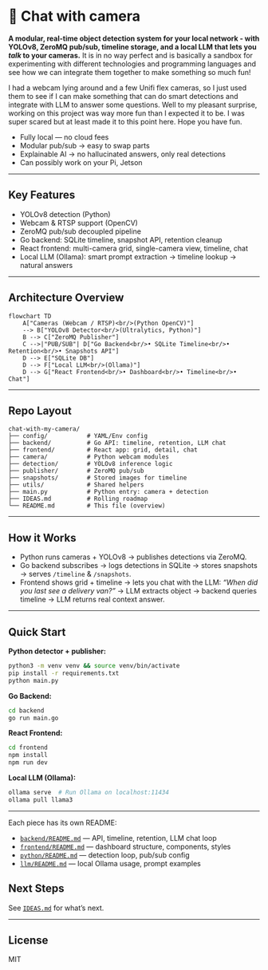 # 📸 Chat with camera


**A modular, real-time object detection system for your local network - with YOLOv8, ZeroMQ pub/sub, timeline storage, and a local LLM that lets you *****talk***** to your cameras.** 
It is in no way perfect and is basically a sandbox for experimenting with different technologies and programming languages and see how we can integrate them together to make something so much fun!

I had a webcam lying around and a few Unifi flex cameras, so I just used them to see if I can make something that can do smart detections and integrate with LLM to answer some questions. Well to my pleasant surprise, working on this project was way more fun than I expected it to be. I was super scared but at least made it to this point here. Hope you have fun.

- Fully local — no cloud fees
- Modular pub/sub -> easy to swap parts
- Explainable AI -> no hallucinated answers, only real detections
- Can possibly work on your Pi, Jetson

---

## Key Features

- YOLOv8 detection (Python)
- Webcam & RTSP support (OpenCV)
- ZeroMQ pub/sub decoupled pipeline
- Go backend: SQLite timeline, snapshot API, retention cleanup
- React frontend: multi-camera grid, single-camera view, timeline, chat
- Local LLM (Ollama): smart prompt extraction -> timeline lookup -> natural answers

---

## Architecture Overview

```mermaid
flowchart TD
    A["Cameras (Webcam / RTSP)<br/>(Python OpenCV)"]
    --> B["YOLOv8 Detector<br/>(Ultralytics, Python)"]
    B --> C["ZeroMQ Publisher"]
    C -->|"PUB/SUB"| D["Go Backend<br/>• SQLite Timeline<br/>• Retention<br/>• Snapshots API"]
    D --> E["SQLite DB"]
    D --> F["Local LLM<br/>(Ollama)"]
    D --> G["React Frontend<br/>• Dashboard<br/>• Timeline<br/>• Chat"]
```

---

## Repo Layout

```
chat-with-my-camera/
├── config/           # YAML/Env config
├── backend/          # Go API: timeline, retention, LLM chat
├── frontend/         # React app: grid, detail, chat
├── camera/           # Python webcam modules
├── detection/        # YOLOv8 inference logic
├── publisher/        # ZeroMQ pub/sub
├── snapshots/        # Stored images for timeline
├── utils/            # Shared helpers
├── main.py           # Python entry: camera + detection
├── IDEAS.md          # Rolling roadmap
└── README.md         # This file (overview)
```

---

## How it Works

- Python runs cameras + YOLOv8 -> publishes detections via ZeroMQ.
- Go backend subscribes -> logs detections in SQLite -> stores snapshots -> serves `/timeline` & `/snapshots`.
- Frontend shows grid + timeline -> lets you chat with the LLM:
*“When did you last see a delivery van?”* ->
LLM extracts object -> backend queries timeline -> LLM returns real context answer.

---

## Quick Start

**Python detector + publisher:**

```bash
python3 -m venv venv && source venv/bin/activate
pip install -r requirements.txt
python main.py
```

**Go Backend:**

```bash
cd backend
go run main.go
```

**React Frontend:**

```bash
cd frontend
npm install
npm run dev
```

**Local LLM (Ollama):**

```bash
ollama serve  # Run Ollama on localhost:11434
ollama pull llama3
```

---


Each piece has its own README:

- [`backend/README.md`](./backend/README.md)  — API, timeline, retention, LLM chat loop
- [`frontend/README.md`](./frontend/README.md)  — dashboard structure, components, styles
- [`python/README.md`](./python/README.md)  — detection loop, pub/sub config
- [`llm/README.md`](./llm/README.md)  — local Ollama usage, prompt examples

## Next Steps

See [`IDEAS.md`](./IDEAS.md) for what’s next.

---

## License

MIT
